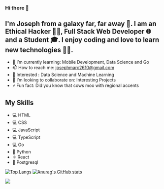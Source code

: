 ### Hi there 👋

## I'm Joseph from a galaxy far, far away 🌌. I am an Ethical Hacker 🐱‍💻, Full Stack Web Developer 🌐 and a Student 🎓. I enjoy coding and love to learn new technologies 👨‍💻.

- 🌱 I’m currently learning: Mobile Development, Data Science and Go
- 📫 How to reach me: josephmarc2610@gmail.com
- 👀 Interested : Data Science and Machine Learning
- 👯 I’m looking to collaborate on: Interesting Projects
- ⚡ Fun fact: Did you know that cows moo with regional accents

## My Skills
* 💻 HTML
* 💻 CSS
* 💻 JavaScript
* 💻 TypeScript
* 💻 Go
* 🐍 Python
* ⚛ React
* 🐘 Postgresql

[![Top Langs](https://github-readme-stats.vercel.app/api/top-langs/?username=jmarcantony&theme=blue-green)](https://github.com/anuraghazra/github-readme-stats)
[![Anurag's GitHub stats](https://github-readme-stats.vercel.app/api?username=jmarcantony&theme=blue-green&show_icons=true)](https://github.com/anuraghazra/github-readme-stats)

![](https://komarev.com/ghpvc/?username=jmarcantony&color=brightgreen)
<!--
**jmarcantony/jmarcantony** is a ✨ _special_ ✨ repository because its `README.md` (this file) appears on your GitHub profile.

Here are some ideas to get you started:

- 🔭 I’m currently working on ...
- 🌱 I’m currently learning ...
- 👯 I’m looking to collaborate on ...
- 🤔 I’m looking for help with ...
- 💬 Ask me about ...
- 📫 How to reach me: ...
- 😄 Pronouns: ...
- ⚡ Fun fact: ...
-->
